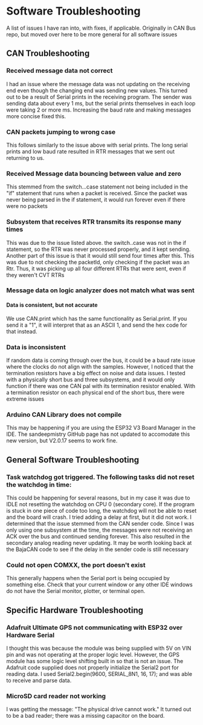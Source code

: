 # Software Troubleshooting

A list of issues I have ran into, with fixes, if applicable. Originally in CAN Bus repo, but moved over here to be more general for all software issues 


## CAN Troubleshooting

### Received message data not correct

I had an issue where the message data was not updating on the receiving end even though the changing end was sending new values. This turned out to be a result of Serial prints in the receiving program. The sender was sending data about every 1 ms, but the serial prints themselves in each loop were taking 2 or more ms. Increasing the baud rate and making messages more concise fixed this.

### CAN packets jumping to wrong case

This follows similarly to the issue above with serial prints. The long serial prints and low baud rate resulted in RTR messages that we sent out returning to us. 

### Received Message data bouncing between value and zero 

This stemmed from the switch...case statement not being included in the "if" statement that runs when a packet is received. Since the packet was never being parsed in the if statement, it would run forever even if there were no packets

### Subsystem that receives RTR transmits its response many times

This was due to the issue listed above. the switch..case was not in the if statement, so the RTR was never processed properly, and it kept sending. Another part of this issue is that it would still send four times after this. This was due to not checking the packetId, only checking if the packet was an Rtr. Thus, it was picking up all four different RTRs that were sent, even if they weren't CVT RTRs

### Message data on logic analyzer does not match what was sent

#### Data is consistent, but not accurate

We use CAN.print which has the same functionality as Serial.print. If you send it a "1", it will interpret that as an ASCII 1, and send the hex code for that instead.

### Data is inconsistent

If random data is coming through over the bus, it could be a baud rate issue where the clocks do not align with the samples. However, I noticed that the termination resistors have a big effect on noise and data issues. I tested with a physically short bus and three subsystems, and it would only function if there was one CAN pal with its termination resistor enabled. With a termination resistor on each physical end of the short bus, there were extreme issues 

### Arduino CAN Library does not compile

This may be happening if you are using the ESP32 V3 Board Manager in the IDE. The sandeepmistry GitHub page has not updated to accomodate this new version, but V2.0.17 seems to work fine. 


## General Software Troubleshooting

###  Task watchdog got triggered. The following tasks did not reset the watchdog in time:

This could be happening for several reasons, but in my case it was due to IDLE not resetting the watchdog on CPU 0 (secondary core). If the program is stuck in one piece of code too long, the watchdog will not be able to reset and the board will crash. I tried adding a delay at first, but it did not work. I determined that the issue stemmed from the CAN sender code. Since I was only using one subsystem at the time, the messages were not receiving an ACK over the bus and continued sending forever. This also resulted in the secondary analog reading never updating. It may be worth looking back at the BajaCAN code to see if the delay in the sender code is still necessary

### Could not open COMXX, the port doesn't exist

This generally happens when the Serial port is being occupied by something else. Check that your current window or any other IDE windows do not have the Serial monitor, plotter, or terminal open.


## Specific Hardware Troubleshooting

### Adafruit Ultimate GPS not communicating with ESP32 over Hardware Serial
I thought this was because the module was being supplied with 5V on VIN pin and was not operating at the proper logic level. However, the GPS module has some logic level shifting built in so that is not an issue. The Adafruit code supplied does not properly initialize the Serial2 port for reading data. I used Serial2.begin(9600, SERIAL_8N1, 16, 17); and was able to receive and parse data.

### MicroSD card reader not working

I was getting the message: "The physical drive cannot work." It turned out to be a bad reader; there was a missing capacitor on the board.
